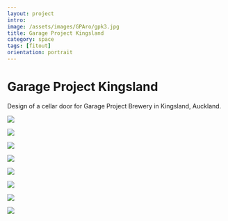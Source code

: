 ```yaml
---
layout: project
intro: 
image: /assets/images/GPAro/gpk3.jpg
title: Garage Project Kingsland
category: space
tags: [fitout]
orientation: portrait
---
```


# Garage Project Kingsland

Design of a cellar door for Garage Project Brewery in Kingsland, Auckland.

![](/assets/images/GPAro/gp3.jpg)

![](/assets/images/GPAro/gp5.jpg)

![](/assets/images/GPAro/gpk5.jpg)

![](/assets/images/GPAro/gp6.jpg)

![](/assets/images/GPAro/gpk2.jpg)

![](/assets/images/GPAro/gpk3.jpg)

![](/assets/images/GPAro/gp7.jpg)

![](/assets/images/GPAro/gpk4.jpg)


